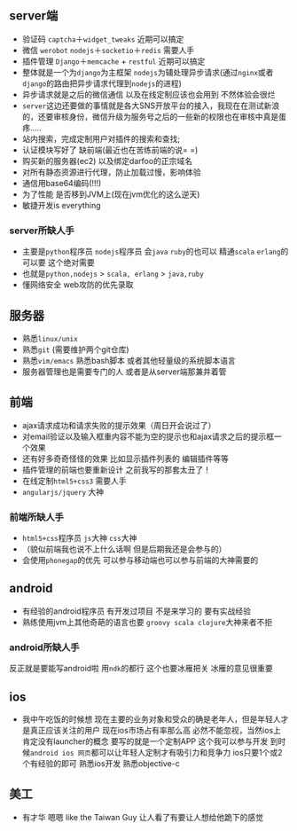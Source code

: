 ## server端
* 验证码 ```captcha```＋```widget_tweaks``` 近期可以搞定
* 微信 ```werobot``` ```nodejs```＋```socketio```＋```redis``` 需要人手
* 插件管理 ```Django```＋```memcache``` + ```restful``` 近期可以搞定
* 整体就是一个为```django```为主框架 ```nodejs```为辅处理异步请求(通过```nginx```或者```django```的路由把异步请求代理到```nodejs```的进程)
* 异步请求就是之后的微信通信 以及在线定制应该也会用到 不然体验会很烂 
* ```server```这边还要做的事情就是各大SNS开放平台的接入，我现在在测试新浪的，还要审核身份，微信升级为服务号之后的一些新的权限也在审核中真是蛋疼…..
* 站内搜索，完成定制用户对插件的搜索和查找;
* 认证模块写好了 缺前端(最近也在苦练前端的说= =)
* 购买新的服务器(ec2) 以及绑定darfoo的正宗域名
* 对所有静态资源进行代理，防止加载过慢，影响体验
* 通信用base64编码(!!!)
* 为了性能 是否移到JVM上(现在jvm优化的这么逆天)
* 敏捷开发is everything

### server所缺人手
* 主要是```python```程序员 ```nodejs```程序员 会```java``` ```ruby```的也可以  精通```scala``` ```erlang```的可以要  这个绝对需要
* 也就是```python,nodejs``` > ```scala, erlang``` > ```java,ruby```
* 懂网络安全 web攻防的优先录取

## 服务器
* 熟悉```linux/unix```
* 熟悉```git``` (需要维护两个git仓库)
* 熟悉```vim/emacs``` 熟悉bash脚本 或者其他轻量级的系统脚本语言 
* 服务器管理也是需要专门的人 或者是从server端那兼并着管


## 前端
* ajax请求成功和请求失败的提示效果（周日开会说过了） 
* 对email验证以及输入框重内容不能为空的提示也和ajax请求之后的提示框一个效果
* 还有好多奇奇怪怪的效果 比如显示插件列表的 编辑插件等等
* 插件管理的前端也要重新设计 之前我写的那套太丑了！
* 在线定制```html5+css3``` 需要人手
* ```angularjs/jquery``` 大神 

### 前端所缺人手
* ```html5+css```程序员 ```js```大神 ```css```大神
* （貌似前端我也说不上什么话啊 但是后期我还是会参与的）
* 会使用```phonegap```的优先  可以参与移动端也可以参与前端的大神需要的

## android
* 有经验的android程序员 有开发过项目 不是来学习的 要有实战经验
* 熟练使用jvm上其他奇葩的语言也要 ```groovy scala clojure```大神来者不拒

### android所缺人手
反正就是要能写android啦 用```ndk```的都行 这个也要冰雁把关 冰雁的意见很重要

## ios
* 我中午吃饭的时候想 现在主要的业务对象和受众的确是老年人，但是年轻人才是真正应该关注的用户  现在ios市场占有率那么高  必然不能忽视，当然ios上肯定没有launcher的概念 要写的就是一个定制APP 这个我可以参与开发 到时候```android ios 网页```都可以让年轻人定制才有吸引力和竞争力 ios只要1个或2个有经验的即可 熟悉ios开发 熟悉objective-c

## 美工
* 有才华 嗯嗯 like the Taiwan Guy 让人看了有要让人想给他跪下的感觉


